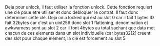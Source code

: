 Deja pour unlock, il faut utiliser la fonction unlock. Cette fonction requiert une clé poue etre utiliser et donc debloquer le contrat. Il faut donc determiner cette clé.
Deja on a locked qui est au slot 0 car il fait 1 bytes
ID fait 32bytes car c'est un uint256 donc slot 1
flattening, denomination et awkwarness sont au slot 2 car il font 4bytes au total
sachant que data met chacun de ces elements dans un slot individuelle (car bytes32[2] creent des slot pour chaque element, la clé est forcement au slot 5
